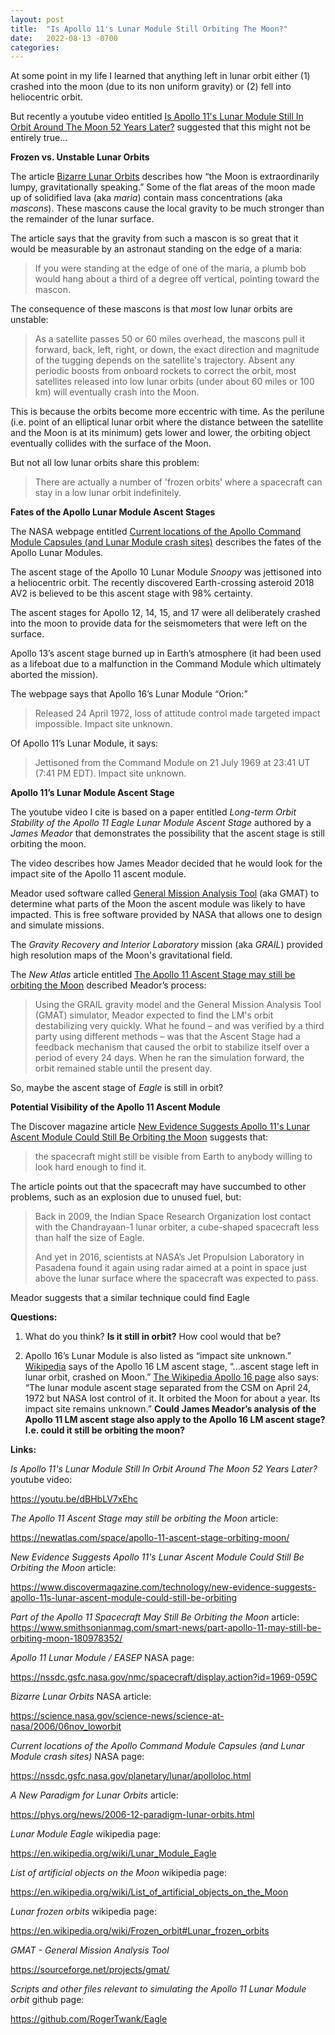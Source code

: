 ```yaml
---
layout: post
title:  "Is Apollo 11's Lunar Module Still Orbiting The Moon?"
date:   2022-08-13 -0700
categories:
---
```

At some point in my life I learned that anything left in lunar orbit either (1) crashed into the moon (due to its non uniform gravity) or (2) fell into heliocentric orbit.


But recently a youtube video entitled [Is Apollo 11's Lunar Module Still In Orbit Around The Moon 52 Years Later?](https://youtu.be/dBHbLV7xEhc) suggested that this might not be entirely true…



**Frozen vs. Unstable Lunar Orbits**


The article [Bizarre Lunar Orbits](https://science.nasa.gov/science-news/science-at-nasa/2006/06nov_loworbit) describes how “the Moon is extraordinarily lumpy, gravitationally speaking.”  Some of the flat areas of the moon made up of solidified lava (aka *maria*) contain mass concentrations (aka *mascons*).  These mascons cause the local gravity to be much stronger than the remainder of the lunar surface.


The article says that the gravity from such a mascon is so great that it would be measurable by an astronaut standing on the edge of a maria:

> If you were standing at the edge of one of the maria, a plumb bob would hang about a third of a degree off vertical, pointing toward the mascon.


The consequence of these mascons is that *most* low lunar orbits are unstable:

> As a satellite passes 50 or 60 miles overhead, the mascons pull it forward, back, left, right, or down, the exact direction and magnitude of the tugging depends on the satellite's trajectory. Absent any periodic boosts from onboard rockets to correct the orbit, most satellites released into low lunar orbits (under about 60 miles or 100 km) will eventually crash into the Moon.


This is because the orbits become more eccentric with time.  As the perilune (i.e. point of an elliptical lunar orbit where the distance between the satellite and the Moon is at its minimum) gets lower and lower, the orbiting object eventually collides with the surface of the Moon.


But not all low lunar orbits share this problem:

> There are actually a number of 'frozen orbits' where a spacecraft can stay in a low lunar orbit indefinitely.



**Fates of the Apollo Lunar Module Ascent Stages**


The NASA webpage entitled [Current locations of the Apollo Command Module Capsules (and Lunar Module crash sites)](https://nssdc.gsfc.nasa.gov/planetary/lunar/apolloloc.html) describes the fates of the Apollo Lunar Modules.


The ascent stage of the Apollo 10 Lunar Module *Snoopy* was jettisoned into a heliocentric orbit.  The recently discovered Earth-crossing asteroid 2018 AV2 is believed to be this ascent stage with 98% certainty.


The ascent stages for Apollo 12, 14, 15, and 17 were all deliberately crashed into the moon to provide data for the seismometers that were left on the surface.


Apollo 13’s ascent stage burned up in Earth’s atmosphere (it had been used as a lifeboat due to a malfunction in the Command Module which ultimately aborted the mission).


The webpage says that Apollo 16’s Lunar Module “Orion:”

> Released 24 April 1972, loss of attitude control made targeted impact impossible.  Impact site unknown.


Of Apollo 11’s Lunar Module, it says:

> Jettisoned from the Command Module on 21 July 1969 at 23:41 UT (7:41 PM EDT).  Impact site unknown.

**Apollo 11’s Lunar Module Ascent Stage**


The youtube video I cite is based on a paper entitled *Long-term Orbit Stability of the Apollo 11 Eagle Lunar Module Ascent Stage* authored by a *James Meador* that demonstrates the possibility that the ascent stage is still orbiting the moon.


The video describes how James Meador decided that he would look for the impact site of the Apollo 11 ascent module.


Meador used software called [General Mission Analysis Tool](https://sourceforge.net/projects/gmat/) (aka GMAT) to determine what parts of the Moon the ascent module was likely to have impacted.  This is free software provided by NASA that allows one to design and simulate missions.


The *Gravity Recovery and Interior Laboratory* mission (aka *GRAIL*) provided high resolution maps of the Moon's gravitational field.


The *New Atlas* article entitled [The Apollo 11 Ascent Stage may still be orbiting the Moon](https://newatlas.com/space/apollo-11-ascent-stage-orbiting-moon/) described Meador’s process:

> Using the GRAIL gravity model and the General Mission Analysis Tool (GMAT) simulator, Meador expected to find the LM's orbit destabilizing very quickly. What he found – and was verified by a third party using different methods – was that the Ascent Stage had a feedback mechanism that caused the orbit to stabilize itself over a period of every 24 days. When he ran the simulation forward, the orbit remained stable until the present day.


So, maybe the ascent stage of *Eagle* is still in orbit?









**Potential Visibility of the Apollo 11 Ascent Module**

The Discover magazine article [New Evidence Suggests Apollo 11's Lunar Ascent Module Could Still Be Orbiting the Moon](https://www.discovermagazine.com/technology/new-evidence-suggests-apollo-11s-lunar-ascent-module-could-still-be-orbiting) suggests that:

> the spacecraft might still be visible from Earth to anybody willing to look hard enough to find it.


The article points out that the spacecraft may have succumbed to other problems, such as an explosion due to unused fuel, but:

> Back in 2009, the Indian Space Research Organization lost contact with the Chandrayaan-1 lunar orbiter, a cube-shaped spacecraft less than half the size of Eagle.
> 
> And yet in 2016, scientists at NASA’s Jet Propulsion Laboratory in Pasadena found it again using radar aimed at a point in space just above the lunar surface where the spacecraft was expected to pass.


Meador suggests that a similar technique could find Eagle









**Questions:**


1. What do you think?  **Is it still in orbit?**  How cool would that be?

1. Apollo 16’s Lunar Module is also listed as “impact site unknown.”  [Wikipedia](https://en.wikipedia.org/wiki/Apollo_Lunar_Module#Lunar_modules_produced) says of the Apollo 16 LM ascent stage, “...ascent stage left in lunar orbit, crashed on Moon.”  [The Wikipedia Apollo 16 page](https://en.wikipedia.org/wiki/Apollo_16#Locations_of_spacecraft_and_other_equipment) also says:  “The lunar module ascent stage separated from the CSM on April 24, 1972 but NASA lost control of it.  It orbited the Moon for about a year.  Its impact site remains unknown.”  **Could James Meador’s analysis of the Apollo 11 LM ascent stage also apply to the Apollo 16 LM ascent stage?  I.e. could it still be orbiting the moon?**











**Links:**


*Is Apollo 11's Lunar Module Still In Orbit Around The Moon 52 Years Later?* youtube video:

<https://youtu.be/dBHbLV7xEhc>


*The Apollo 11 Ascent Stage may still be orbiting the Moon* article:

<https://newatlas.com/space/apollo-11-ascent-stage-orbiting-moon/>


*New Evidence Suggests Apollo 11's Lunar Ascent Module Could Still Be Orbiting the Moon* article:

<https://www.discovermagazine.com/technology/new-evidence-suggests-apollo-11s-lunar-ascent-module-could-still-be-orbiting>


*Part of the Apollo 11 Spacecraft May Still Be Orbiting the Moon* article:
<https://www.smithsonianmag.com/smart-news/part-apollo-11-may-still-be-orbiting-moon-180978352/>


*Apollo 11 Lunar Module / EASEP* NASA page:

<https://nssdc.gsfc.nasa.gov/nmc/spacecraft/display.action?id=1969-059C>



*Bizarre Lunar Orbits* NASA article:

<https://science.nasa.gov/science-news/science-at-nasa/2006/06nov_loworbit>


*Current locations of the Apollo Command Module Capsules (and Lunar Module crash sites)* NASA page:

<https://nssdc.gsfc.nasa.gov/planetary/lunar/apolloloc.html>



*A New Paradigm for Lunar Orbits* article:

<https://phys.org/news/2006-12-paradigm-lunar-orbits.html>



*Lunar Module Eagle* wikipedia page:

<https://en.wikipedia.org/wiki/Lunar_Module_Eagle>


*List of artificial objects on the Moon* wikipedia page:

<https://en.wikipedia.org/wiki/List_of_artificial_objects_on_the_Moon>



*Lunar frozen orbits* wikipedia page:

<https://en.wikipedia.org/wiki/Frozen_orbit#Lunar_frozen_orbits>



*GMAT - General Mission Analysis Tool*

<https://sourceforge.net/projects/gmat/>



*Scripts and other files relevant to simulating the Apollo 11 Lunar Module orbit* github page:

<https://github.com/RogerTwank/Eagle>
